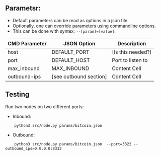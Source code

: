 ## Parametsr:

- Default parameters can be read as options in a json file.
- Optionally, one can override parameters using commandline options.
- This can be done with syntex: `--[param]=[value]`.

| CMD Parameter  | JSON Option | Description |
| ------------- | ------------- | ------------- |
| host  | DEFAULT_PORT | [Is this needed?] |
| port  | DEFAULT_HOST | Port to listen to |
| max_inbound  | MAX_INBOUND | Content Cell  |
| outbound-ips  | [see outbound section]  | Content Cell  |

## Testing

Run two nodes on two different ports:

- Inbound:

```
    python3 src/node.py params/bitcoin.json
```
- Outbound:
```
    python3 src/node.py params/bitcoin.json  --port=3322 --outbound_ips=0.0.0.0:8333
```
